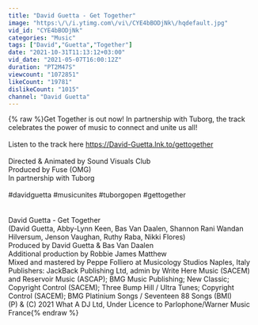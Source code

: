 ```yaml
---
title: "David Guetta - Get Together"
image: "https:\/\/i.ytimg.com\/vi\/CYE4bBODjNk\/hqdefault.jpg"
vid_id: "CYE4bBODjNk"
categories: "Music"
tags: ["David","Guetta","Together"]
date: "2021-10-31T11:13:12+03:00"
vid_date: "2021-05-07T16:00:12Z"
duration: "PT2M47S"
viewcount: "1072851"
likeCount: "19781"
dislikeCount: "1015"
channel: "David Guetta"
---
```

{% raw %}Get Together is out now! In partnership with Tuborg, the track celebrates the power of music to connect and unite us all!<br /><br />Listen to the track here <a rel="nofollow" target="blank" href="https://David-Guetta.lnk.to/gettogether">https://David-Guetta.lnk.to/gettogether</a><br /><br />Directed &amp; Animated by Sound Visuals Club<br />Produced by Fuse (OMG)<br />In partnership with Tuborg<br /><br />#davidguetta #musicunites #tuborgopen #gettogether<br /><br /><br />David Guetta - Get Together<br />(David Guetta, Abby-Lynn Keen, Bas Van Daalen, Shannon Rani Wandan Hilversum, Jenson Vaughan, Ruthy Raba, Nikki Flores)<br />Produced by David Guetta &amp; Bas Van Daalen<br />Additional production by Robbie James Matthew<br />Mixed and mastered by Peppe Folliero at Musicology Studios Naples, Italy<br />Publishers: JackBack Publishing Ltd, admin by Write Here Music (SACEM) and Reservoir Music (ASCAP); BMG Music Publishing; New Classic; Copyright Control (SACEM); Three Bump Hill / Ultra Tunes; Copyright Control (SACEM); BMG Platinium Songs / Seventeen 88 Songs (BMI)<br />(P) &amp; (C) 2021 What A DJ Ltd, Under Licence to Parlophone/Warner Music France{% endraw %}

